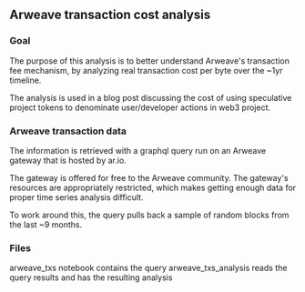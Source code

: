 ## Arweave transaction cost analysis

### Goal
The purpose of this analysis is to better understand Arweave's transaction fee mechanism, by analyzing real transaction cost per byte over the ~1yr timeline. 

The analysis is used in a blog post discussing the cost of using speculative project tokens to denominate user/developer actions in web3 project. 

### Arweave transaction data 
The information is retrieved with a graphql query run on an Arweave gateway that is hosted by ar.io. 

The gateway is offered for free to the Arweave community. The gateway's resources are appropriately restricted, which makes getting enough data for proper time series analysis difficult. 

To work around this, the query pulls back a sample of random blocks from the last ~9 months. 

### Files
arweave_txs notebook contains the query
arweave_txs_analysis reads the query results and has the resulting analysis
